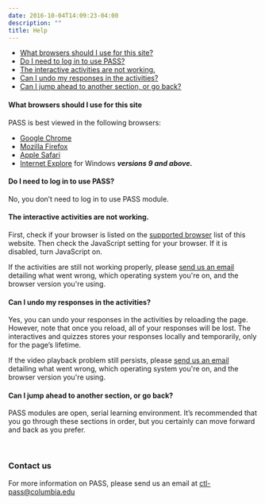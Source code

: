 ```yaml
---
date: 2016-10-04T14:09:23-04:00
description: ""
title: Help
---
```


<ul>
	<li><a href="#browsers">What browsers should I use for this site?</a></li>
	<li><a href="#user_login">Do I need to log in to use PASS?</a></li>
	<li><a href="#interactive">The interactive activities are not working.</a></li>
	<li><a href="#undo_responses1">Can I undo my responses in the activities?</a></li>
	<li><a href="#navigate">Can I jump ahead to another section, or go back?</a></li>
</ul>


<h4><a name="browsers"></a>What browsers should I use for this site</h4>
<p>PASS is best viewed in the following browsers:</p>
<ul>
	<li><a href="http://www.google.com/chrome/" target="_blank">Google Chrome</a></li>
	<li><a href="http://getfirefox.com" target="_blank">Mozilla Firefox</a></li>
	<li><a href="http://www.apple.com/safari/" target="_blank">Apple Safari</a></li>
	<li><a href="http://windows.microsoft.com/ie/" target="_blank">Internet Explore</a> for Windows <b><i>versions 9 and above.</i></b></li>
</ul>

<h4><a name="user_login"></a>Do I need to log in to use PASS?</h4>
<p>No, you don’t need to log in to use PASS module.</p>

<h4><a name="interactive"></a>The interactive activities are not working.</h4>
<p>First, check if your browser is listed on the <a href="#browsers">supported browser</a> list of this website. Then check the JavaScript setting for your browser. If it is disabled, turn JavaScript on.</p>

<p>If the activities are still not working properly, please <a href="mailto:ctl-pass@columbia.edu">send us an email</a> detailing what went wrong, which operating system you're on, and the browser version you're using.</p>

<h4><a name="undo_responses1"></a>Can I undo my responses in the activities?</h4>
<p>Yes, you can undo your responses in the activities by reloading the page. However, note that once you reload, all of your responses will be lost. The interactives and quizzes stores your responses locally and temporarily, only for the page’s lifetime.</p>

<p>If the video playback problem still persists, please <a href="mailto:ccnmtl-pass@columbia.edu">send us an email</a> detailing what went wrong, which operating system you're on, and the browser version you're using.</p>

<h4><a name="navigate"></a>Can I jump ahead to another section, or go back?</h4>
<p>PASS modules are open, serial learning environment. It’s recommended that you go through these sections in order, but you certainly can move forward and back as you prefer.</p>

&nbsp;

<a name="contact"></a>
### Contact us

<p>For more information on PASS, please send us an email at <a href="mailto:ctl-pass@columbia.edu">ctl-pass@columbia.edu</a></p>

&nbsp;